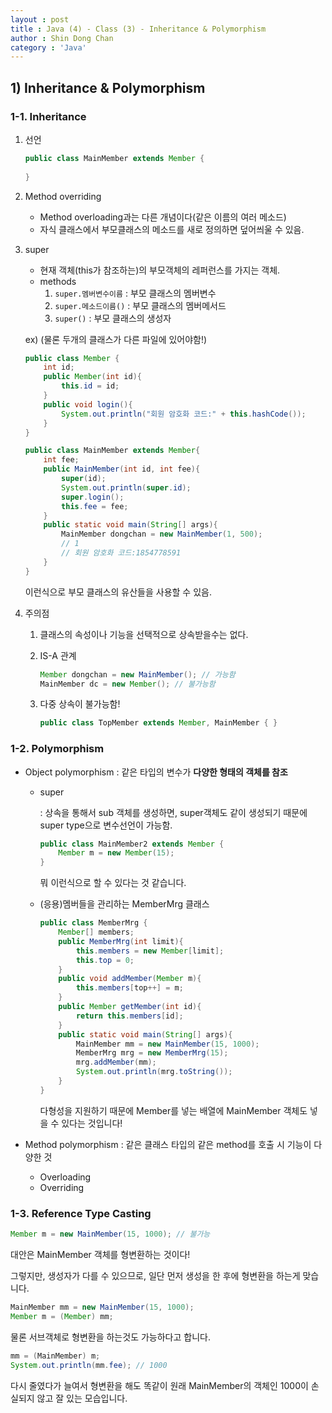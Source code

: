 ```yaml
---
layout : post
title : Java (4) - Class (3) - Inheritance & Polymorphism
author : Shin Dong Chan
category : 'Java'
---
```


## 1) Inheritance & Polymorphism

### 1-1. Inheritance

1. 선언

   ```java
   public class MainMember extends Member {
       
   }
   ```

2. Method overriding

   - Method overloading과는 다른 개념이다(같은 이름의 여러 메소드)
   - 자식 클래스에서 부모클래스의 메소드를 새로 정의하면 덮어씌울 수 있음.

3. super

   - 현재 객체(this가 참조하는)의 부모객체의 레퍼런스를 가지는 객체.
   - methods
     1. `super.멤버변수이름` : 부모 클래스의 멤버변수
     2. `super.메소드이름()` : 부모 클래스의 멤버메서드
     3. `super()` : 부모 클래스의 생성자

   ex) (물론 두개의 클래스가 다른 파일에 있어야함!)

   ```java
   public class Member {
       int id;
       public Member(int id){
           this.id = id;
       }
       public void login(){
           System.out.println("회원 암호화 코드:" + this.hashCode());
       }
   }
   ```

   ```java
   public class MainMember extends Member{
       int fee;
       public MainMember(int id, int fee){
           super(id);
           System.out.println(super.id);
           super.login();
           this.fee = fee;
       }
       public static void main(String[] args){
           MainMember dongchan = new MainMember(1, 500);
           // 1
           // 회원 암호화 코드:1854778591
       }
   }
   
   ```

   이런식으로 부모 클래스의 유산들을 사용할 수 있음.

4. 주의점

   1. 클래스의 속성이나 기능을 선택적으로 상속받을수는 없다.

   2. IS-A 관계

      ```java
      Member dongchan = new MainMember(); // 가능함
      MainMember dc = new Member(); // 불가능함
      ```

   3. 다중 상속이 불가능함!

      ```java
      public class TopMember extends Member, MainMember { }
      ```

   

### 1-2. Polymorphism

- Object polymorphism : 같은 타입의 변수가 **다양한 형태의 객체를 참조**

  - super

    : 상속을 통해서 sub 객체를 생성하면, super객체도 같이 생성되기 때문에 super type으로 변수선언이 가능함.

    ```java
    public class MainMember2 extends Member {
        Member m = new Member(15);
    }
    ```

    뭐 이런식으로 할 수 있다는 것 같습니다.

  - (응용)멤버들을 관리하는 MemberMrg 클래스

    ```java
    public class MemberMrg {
        Member[] members;
        public MemberMrg(int limit){
            this.members = new Member[limit];
            this.top = 0;
        }
        public void addMember(Member m){
            this.members[top++] = m;  
        }
        public Member getMember(int id){
            return this.members[id];
        }
        public static void main(String[] args){
            MainMember mm = new MainMember(15, 1000);
            MemberMrg mrg = new MemberMrg(15);
            mrg.addMember(mm);
            System.out.println(mrg.toString());
        }
    }
    ```

    다형성을 지원하기 때문에 Member를 넣는 배열에 MainMember 객체도 넣을 수 있다는 것입니다!

- Method polymorphism : 같은 클래스 타입의 같은 method를 호출 시 기능이 다양한 것

  - Overloading
  - Overriding



### 1-3. Reference Type Casting

```java
Member m = new MainMember(15, 1000); // 불가능
```

대안은 MainMember 객체를 형변환하는 것이다!

그렇지만, 생성자가 다를 수 있으므로, 일단 먼저 생성을 한 후에 형변환을 하는게 맞습니다.

```java
MainMember mm = new MainMember(15, 1000);
Member m = (Member) mm;
```

물론 서브객체로 형변환을 하는것도 가능하다고 합니다.

```java
mm = (MainMember) m;
System.out.println(mm.fee); // 1000
```

다시 줄였다가 늘여서 형변환을 해도 똑같이 원래 MainMember의 객체인 1000이 손실되지 않고 잘 있는 모습입니다.






